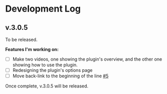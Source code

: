 # Development Log

## v.3.0.5 

To be released.

**Features I'm working on:**

- [ ] Make two videos, one showing the plugin's overview, and the other one showing how to use the plugin.
- [ ] Redesigning the plugin's options page
- [ ] Move back-link to the beginning of the line [#5](https://github.com/wpcorner/footnotes-made-easy/issues/5)

Once complete, v.3.0.5 will be released.
